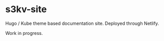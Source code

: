 # s3kv-site

Hugo / Kube theme based documentation site. Deployed through Netlify.

Work in progress.
